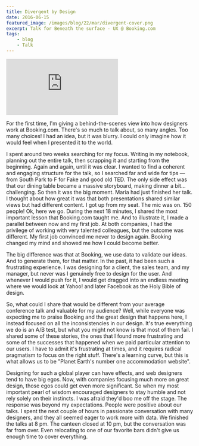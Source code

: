 ```yaml
---
title: Divergent by Design
date: 2016-06-15
featured_image: /images/blog/22/mar/divergent-cover.png
excerpt: Talk for Beneath the surface - UX @ Booking.com
tags:
    - blog
    - Talk
---
```


<iframe class="youtube mb-8" src="https://www.youtube.com/embed/DpapogYWp0A" title="YouTube video player" frameborder="0" allow="accelerometer; autoplay; clipboard-write; encrypted-media; gyroscope; picture-in-picture" allowfullscreen></iframe>

For the first time, I'm giving a behind-the-scenes view into how designers work at Booking.com. There's so much to talk about, so many angles. Too many choices! I had an idea, but it was blurry. I could only imagine how it would feel when I presented it to the world.

I spent around two weeks searching for my focus. Writing in my notebook, planning out the entire talk, then scrapping it and starting from the beginning. Again and again, until it was clear. I wanted to find a coherent and engaging structure for the talk, so I searched far and wide for tips — from South Park to F for Fake and good old TED. The only side effect was that our dining table became a massive storyboard, making dinner a bit… challenging.
So then it was the big moment. Maria had just finished her talk. I thought about how great it was that both presentations shared similar views but had different content. I got up from my seat. The mic was on. 150 people! Ok, here we go. During the next 18 minutes, I shared the most important lesson that Booking.com taught me. And to illustrate it, I made a parallel between now and my first job. At both companies, I had the privilege of working with very talented colleagues, but the outcome was different. My first job convinced me never to design again. Booking changed my mind and showed me how I could become better.

The big difference was that at Booking, we use data to validate our ideas. And to generate them, for that matter. In the past, it had been such a frustrating experience. I was designing for a client, the sales team, and my manager, but never was I genuinely free to design for the user. And whenever I would push for it, I would get dragged into an endless meeting where we would look at Yahoo! and later Facebook as the Holy Bible of design.

So, what could I share that would be different from your average conference talk and valuable for my audience? Well, while everyone was expecting me to praise Booking and the great design that happens here, I instead focused on all the inconsistencies in our design. It's true everything we do is an A/B test, but what you might not know is that most of them fail. I shared some of these stories, the ones that I found more frustrating and some of the successes that happened when we paid particular attention to our users. I have to admit it's frustrating at times, and it requires radical pragmatism to focus on the right stuff. There's a learning curve, but this is what allows us to be "Planet Earth's number one accommodation website".

Designing for such a global player can have effects, and web designers tend to have big egos. Now, with companies focusing much more on great design, those egos could get even more significant. So when my most important pearl of wisdom encouraged designers to stay humble and not rely solely on their instincts. I was afraid they'd boo me off the stage. The response was beyond my expectations. People were positive about our talks. I spent the next couple of hours in passionate conversation with many designers, and they all seemed eager to work more with data. We finished the talks at 8 pm. The canteen closed at 10 pm, but the conversation was far from over. Even relocating to one of our favorite bars didn't give us enough time to cover everything.